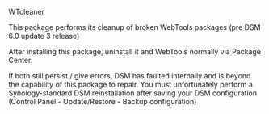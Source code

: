 WTcleaner

This package performs its cleanup of broken WebTools packages (pre DSM 6.0 update 3 release)

After installing this package,  uninstall it and WebTools normally via Package Center.

If both still persist / give errors,  DSM has faulted internally and is beyond the capability of this package to repair.  You must unfortunately perform a Synology-standard DSM reinstallation after saving your DSM configuration (Control Panel - Update/Restore - Backup configuration)



